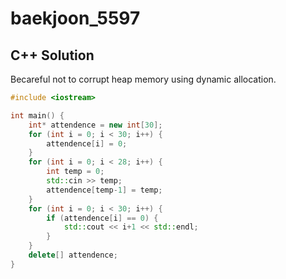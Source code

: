 # baekjoon_5597

## C++ Solution

Becareful not to corrupt heap memory using dynamic allocation.

```c++
#include <iostream>

int main() {
    int* attendence = new int[30];
    for (int i = 0; i < 30; i++) {
        attendence[i] = 0;
    }
    for (int i = 0; i < 28; i++) {
        int temp = 0;
        std::cin >> temp;
        attendence[temp-1] = temp;
    }
    for (int i = 0; i < 30; i++) {
        if (attendence[i] == 0) {
            std::cout << i+1 << std::endl;
        }
    }
    delete[] attendence;
}
```
